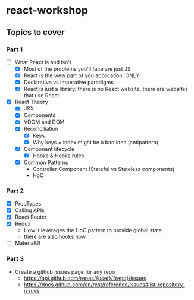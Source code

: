 # react-workshop

## Topics to cover

### Part 1

- [ ] What React is and isn't
    - [x] Most of the problems you'll face are just JS
    - [x] React is the view part of you application. ONLY.
    - [x] Declarative vs Imperative paradigms
    - [x] React is just a library, there is no React website, there are websites that use React
  
- [x] React Theory
    - [x] JSX
    - [x] Components
    - [x] VDOM and DOM
    - [x] Reconciliation
        - [x] Keys
        - [x] Why keys = index might be a bad idea (antipattern)
    - [x] Component lifecycle
        - [x] Hooks & Hooks rules
    - [x] Common Patterns
        - Controller Component (Stateful vs Steteless components)
        - HoC
  
### Part 2

- [x] PropTypes
- [x] Calling APIs
- [x] React Router
- [x] Redux
    - How it leverages the HoC pattern to provide global state
    - there are also hooks now
- [ ] MaterialUI

### Part 3
- Create a github issues page for any repo
    - https://api.github.com/repos/{user}/{repo}/issues
    - https://docs.github.com/en/rest/reference/issues#list-repository-issues